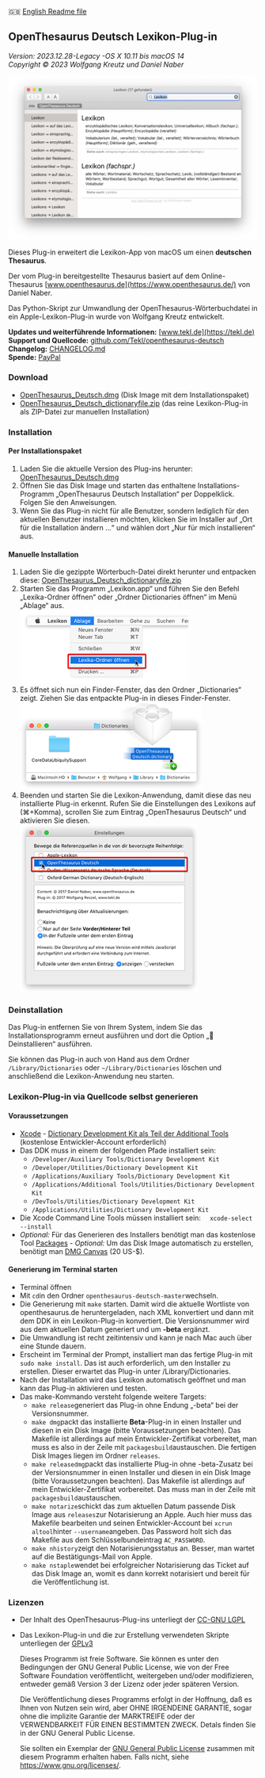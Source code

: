 🇬🇧 [English Readme file](README.md)

## OpenThesaurus Deutsch Lexikon-Plug-in

_Version: 2023.12.28-Legacy -OS X 10.11 bis macOS 14_  
_Copyright © 2023 Wolfgang Kreutz und Daniel Naber_

![Screenshot](images/screenshots/OpenThesaurus_Screen_1.png)

Dieses Plug-in erweitert die Lexikon-App von macOS um einen **deutschen Thesaurus**.

Der vom Plug-in bereitgestellte Thesaurus basiert auf dem Online-Thesaurus [www.openthesaurus.de](https://www.openthesaurus.de/) von Daniel Naber.

Das Python-Skript zur Umwandlung der OpenThesaurus-Wörterbuchdatei in ein Apple-Lexikon-Plug-in wurde von Wolfgang Kreutz entwickelt.

**Updates und weiterführende Informationen:** [www.tekl.de](https://tekl.de)  
**Support und Quellcode:** [github.com/Tekl/openthesaurus-deutsch](https://github.com/Tekl/openthesaurus-deutsch)  
**Changelog:** [CHANGELOG.md](https://github.com/Tekl/openthesaurus-deutsch/blob/master/CHANGELOG.md)  
**Spende:** [PayPal](https://www.paypal.me/WolfgangReszel)

### Download

- [OpenThesaurus_Deutsch.dmg](https://github.com/Tekl/openthesaurus-deutsch/releases/latest/download/OpenThesaurus_Deutsch.dmg) (Disk Image mit dem Installationspaket)
- [OpenThesaurus_Deutsch_dictionaryfile.zip](https://github.com/Tekl/openthesaurus-deutsch/releases/latest/download/OpenThesaurus_Deutsch_dictionaryfile.zip) (das reine Lexikon-Plug-in als ZIP-Datei zur manuellen Installation)

### Installation

#### Per Installationspaket

1. Laden Sie die aktuelle Version des Plug-ins herunter:  [OpenThesaurus_Deutsch.dmg](https://github.com/Tekl/openthesaurus-deutsch/releases/latest/download/OpenThesaurus_Deutsch.dmg)
2. Öffnen Sie das Disk Image und starten das enthaltene Installations-Programm „OpenThesaurus Deutsch Installation“ per Doppelklick. Folgen Sie den Anweisungen.
3. Wenn Sie das Plug-in nicht für alle Benutzer, sondern lediglich für den aktuellen Benutzer installieren möchten, klicken Sie im Installer auf „Ort für die Installation ändern …“ und wählen dort „Nur für mich installieren“ aus.

#### Manuelle Installation

1. Laden Sie die gezippte Wörterbuch-Datei direkt herunter und entpacken diese:  [OpenThesaurus_Deutsch_dictionaryfile.zip](https://github.com/Tekl/openthesaurus-deutsch/releases/latest/download/OpenThesaurus_Deutsch_dictionaryfile.zip)
2. Starten Sie das Programm „Lexikon.app“ und führen Sie den Befehl „Lexika-Ordner öffnen“ oder „Ordner Dictionaries öffnen“ im Menü „Ablage“ aus.  
![Schritt 1](images/manual%20installation/dict-inst-1cursor.png)
3. Es öffnet sich nun ein Finder-Fenster, das den Ordner „Dictionaries“ zeigt. Ziehen Sie das entpackte Plug-in in dieses Finder-Fenster.  
![Schritt 2](images/manual%20installation/dict-inst-2cursor.png)
4. Beenden und starten Sie die Lexikon-Anwendung, damit diese das neu installierte Plug-in erkennt. Rufen Sie die Einstellungen des Lexikons auf (⌘+Komma), scrollen Sie zum Eintrag „OpenThesaurus Deutsch“ und aktivieren Sie diesen.  
![Schritt 3](images/manual%20installation/dict-inst-3cursor.png)

### Deinstallation

Das Plug-in entfernen Sie von Ihrem System, indem Sie das Installationsprogramm erneut ausführen und dort die Option „🚫 Deinstallieren“ ausführen.

Sie können das Plug-in auch von Hand aus dem Ordner `/Library/Dictionaries` oder `~/Library/Dictionaries` löschen und anschließend die Lexikon-Anwendung neu starten.

### Lexikon-Plug-in via Quellcode selbst generieren

#### Voraussetzungen

- [Xcode](https://apps.apple.com/de/app/xcode/id497799835?mt=12)
- [Dictionary Development Kit als Teil der Additional Tools](https://developer.apple.com/download/all/?q=Additional%20Tools) (kostenlose Entwickler-Account erforderlich)
- Das DDK muss in einem der folgenden Pfade installiert sein:
  - `/Developer/Auxiliary Tools/Dictionary Development Kit`
  - `/Developer/Utilities/Dictionary Development Kit`
  - `/Applications/Auxiliary Tools/Dictionary Development Kit`
  - `/Applications/Additional Tools/Utilities/Dictionary Development Kit`
  - `/DevTools/Utilities/Dictionary Development Kit`
  - `/Applications/Utilities/Dictionary Development Kit`
- Die Xcode Command Line Tools müssen installiert sein: `
 xcode-select --install`
- *Optional:* Für das Generieren des Installers benötigt man das kostenlose Tool [Packages](http://s.sudre.free.fr/Software/Packages/about.html)
- *Optional:* Um das Disk Image automatisch zu erstellen, benötigt man [DMG Canvas](https://www.araelium.com/dmgcanvas) (20 US-$).

#### Generierung im Terminal starten

- Terminal öffnen
- Mit `cd`in den Ordner `openthesaurus-deutsch-master`wechseln.
- Die Generierung mit `make` starten. Damit wird die aktuelle Wortliste von openthesaurus.de heruntergeladen, nach XML konvertiert und dann mit dem DDK in ein Lexikon-Plug-in konvertiert. Die Versionsnummer wird aus dem aktuellen Datum generiert und um **-beta** ergänzt.
- Die Umwandlung ist recht zeitintensiv und kann je nach Mac auch über eine Stunde dauern.
- Erscheint im Terminal der Prompt, installiert man das fertige Plug-in mit `sudo make install`. Das ist auch erforderlich, um den Installer zu erstellen. Dieser erwartet das Plug-in unter /Library/Dictionaries.
- Nach der Installation wird das Lexikon automatisch geöffnet und man kann das Plug-in aktivieren und testen.
- Das make-Kommando versteht folgende weitere Targets:
  - `make release`generiert das Plug-in ohne Endung „-beta“ bei der Versionsnummer.
  - `make dmg`packt das installierte **Beta**-Plug-in in einen Installer und diesen in ein Disk Image (bitte Voraussetzungen beachten). Das Makefile ist allerdings auf mein Entwickler-Zertifikat vorbereitet, man muss es also in der Zeile mit `packagesbuild`austauschen. Die fertigen Disk Images liegen im Ordner `releases`.
  - `make releasedmg`packt das installierte Plug-in ohne -beta-Zusatz bei der Versionsnummer in einen Installer und diesen in ein Disk Image (bitte Voraussetzungen beachten). Das Makefile ist allerdings auf mein Entwickler-Zertifikat vorbereitet. Das muss man in der Zeile mit `packagesbuild`austauschen.
  - `make notarize`schickt das zum aktuellen Datum passende Disk Image aus `releases`zur Notarisierung an Apple. Auch hier muss das Makefile bearbeiten und seinen Entwickler-Account bei `xcrun altool`hinter `--username`angeben. Das Password holt sich das Makefile aus dem Schlüsselbundeintrag `AC_PASSWORD`.
  - `make nhistory`zeigt den Notarisierungsstatus an. Besser, man wartet auf die Bestätigungs-Mail von Apple. 
  - `make nstaple`wendet bei erfolgreicher Notarisierung das Ticket auf das Disk Image an, womit es dann korrekt notarisiert und bereit für die Veröffentlichung ist.

### Lizenzen

- Der Inhalt des OpenThesaurus-Plug-ins unterliegt der [CC-GNU LGPL](https://creativecommons.org/licenses/LGPL/2.1/)
- Das Lexikon-Plug-in und die zur Erstellung verwendeten Skripte unterliegen der [GPLv3](https://www.gnu.org/licenses/gpl.html)  

  Dieses Programm ist freie Software. Sie können es unter den Bedingungen der GNU General Public License, wie von der Free Software Foundation veröffentlicht, weitergeben und/oder modifizieren, entweder gemäß Version 3 der Lizenz oder jeder späteren Version.  
  
  Die Veröffentlichung dieses Programms erfolgt in der Hoffnung, daß es Ihnen von Nutzen sein wird, aber OHNE IRGENDEINE GARANTIE, sogar ohne die implizite Garantie der MARKTREIFE oder der VERWENDBARKEIT FÜR EINEN BESTIMMTEN ZWECK. Detals finden Sie in der GNU General Public License.  
  
  Sie sollten ein Exemplar der [GNU General Public License](LICENSE) zusammen mit diesem Programm erhalten haben. Falls nicht, siehe https://www.gnu.org/licenses/.

